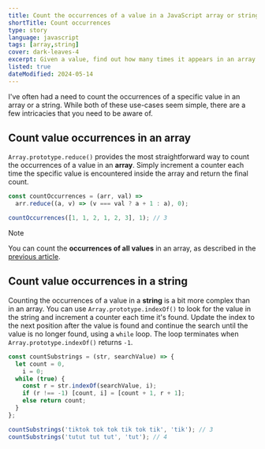 ```yaml
---
title: Count the occurrences of a value in a JavaScript array or string
shortTitle: Count occurrences
type: story
language: javascript
tags: [array,string]
cover: dark-leaves-4
excerpt: Given a value, find out how many times it appears in an array or string.
listed: true
dateModified: 2024-05-14
---
```


I've often had a need to count the occurrences of a specific value in an array or a string. While both of these use-cases seem simple, there are a few intricacies that you need to be aware of.

## Count value occurrences in an array

`Array.prototype.reduce()` provides the most straightforward way to count the occurrences of a value in an **array**. Simply increment a counter each time the specific value is encountered inside the array and return the final count.

```js
const countOccurrences = (arr, val) =>
  arr.reduce((a, v) => (v === val ? a + 1 : a), 0);

countOccurrences([1, 1, 2, 1, 2, 3], 1); // 3
```

> [!NOTE]
>
> You can count the **occurrences of all values** in an array, as described in the [previous article](/js/s/count-grouped-elements).

## Count value occurrences in a string

Counting the occurrences of a value in a **string** is a bit more complex than in an array. You can use `Array.prototype.indexOf()` to look for the value in the string and increment a counter each time it's found. Update the index to the next position after the value is found and continue the search until the value is no longer found, using a `while` loop. The loop terminates when `Array.prototype.indexOf()` returns `-1`.

```js
const countSubstrings = (str, searchValue) => {
  let count = 0,
    i = 0;
  while (true) {
    const r = str.indexOf(searchValue, i);
    if (r !== -1) [count, i] = [count + 1, r + 1];
    else return count;
  }
};

countSubstrings('tiktok tok tok tik tok tik', 'tik'); // 3
countSubstrings('tutut tut tut', 'tut'); // 4
```

